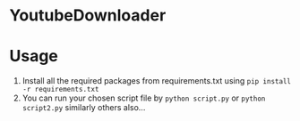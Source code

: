 # YoutubeDownloader

# Usage
1. Install all the required packages from requirements.txt using `pip install -r requirements.txt`
2. You can run your chosen script file by `python script.py` or `python script2.py` similarly others also...
